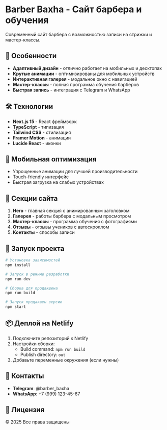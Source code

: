 # Barber Baxha - Сайт барбера и обучения

Современный сайт барбера с возможностью записи на стрижки и мастер-классы.

## 🚀 Особенности

- **Адаптивный дизайн** - отлично работает на мобильных и десктопах
- **Крутые анимации** - оптимизированы для мобильных устройств
- **Интерактивная галерея** - модальное окно с навигацией
- **Мастер-классы** - полная программа обучения барберов
- **Быстрая запись** - интеграция с Telegram и WhatsApp

## 🛠 Технологии

- **Next.js 15** - React фреймворк
- **TypeScript** - типизация
- **Tailwind CSS** - стилизация
- **Framer Motion** - анимации
- **Lucide React** - иконки

## 📱 Мобильная оптимизация

- Упрощенные анимации для лучшей производительности
- Touch-friendly интерфейс
- Быстрая загрузка на слабых устройствах

## 🎨 Секции сайта

1. **Hero** - главная секция с анимированным заголовком
2. **Галерея** - работы барбера с модальным просмотром
3. **Мастер-классы** - программа обучения с фотографиями
4. **Отзывы** - отзывы учеников с автоскроллом
5. **Контакты** - способы записи

## 🚀 Запуск проекта

```bash
# Установка зависимостей
npm install

# Запуск в режиме разработки
npm run dev

# Сборка для продакшена
npm run build

# Запуск продакшен версии
npm start
```

## 📦 Деплой на Netlify

1. Подключите репозиторий к Netlify
2. Настройки сборки:
   - Build command: `npm run build`
   - Publish directory: `out`
3. Добавьте переменные окружения (если нужны)

## 🔗 Контакты

- **Telegram**: @barber_baxha
- **WhatsApp**: +7 (999) 123-45-67

## 📄 Лицензия

© 2025 Все права защищены
